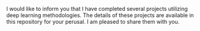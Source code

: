  I would like to inform you that I have completed several projects utilizing deep learning methodologies. 
 The details of these projects are available in this repository for your perusal. I am pleased to share them with you.



